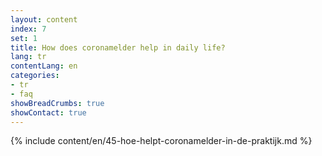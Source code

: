 ```yaml
---
layout: content
index: 7
set: 1
title: How does coronamelder help in daily life?
lang: tr
contentLang: en
categories:
- tr
- faq
showBreadCrumbs: true
showContact: true
---
```

{% include content/en/45-hoe-helpt-coronamelder-in-de-praktijk.md %}
